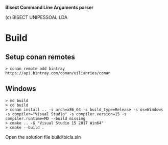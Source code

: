 **BIsect Command Line Arguments parser**

(c) BISECT UNIPESSOAL LDA


# Build

## Setup conan remotes

```
> conan remote add bintray https://api.bintray.com/conan/uilianries/conan
```

## Windows
```
> md build
> cd build
> conan install .. -s arch=x86_64 -s build_type=Release -s os=Windows -s compiler="Visual Studio" -s compiler.version=15 -s compiler.runtime=MD --build missing
> cmake .. -G "Visual Studio 15 2017 Win64"
> cmake --build .
```


Open the solution file build\bicla.sln
